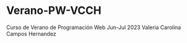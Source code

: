# Verano-PW-VCCH
Curso de Verano de Programación Web Jun-Jul 2023 Valeria Carolina Campos Hernandez
